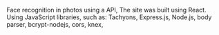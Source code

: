 Face recognition in photos using a API,
The site was built using React.
Using JavaScript libraries, such as:
Tachyons,
Express.js,
Node.js,
body parser,
bcrypt-nodejs,
cors,
knex,

